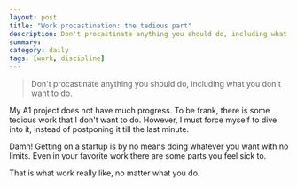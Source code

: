 ```yaml
---
layout: post
title: "Work procastination: the tedious part"
description: Don't procastinate anything you should do, including what you don't want to do.
summary: 
category: daily
tags: [work, discipline]
---
```

> Don't procastinate anything you should do, including what you don't want to do.

My A1 project does not have much progress. To be frank, there is some tedious work that I don't want to do. However, I must force myself to dive into it, instead of postponing it till the last minute. 

Damn! Getting on a startup is by no means doing whatever you want with no limits. Even in your favorite work there are some parts you feel sick to. 

That is what work really like, no matter what you do.